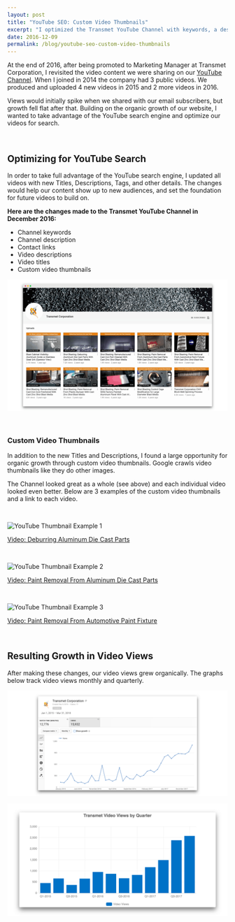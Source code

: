 ```yaml
---
layout: post
title: "YouTube SEO: Custom Video Thumbnails"
excerpt: "I optimized the Transmet YouTube Channel with keywords, a description, contact links, video descriptions, titles, and custom video thumbnails."
date: 2016-12-09
permalink: /blog/youtube-seo-custom-video-thumbnails
---
```



At the end of 2016, after being promoted to Marketing Manager at Transmet Corporation, I revisited the video content we were sharing on our <a href="https://www.youtube.com/user/transmetcorporation" target="_blank" >YouTube Channel</a>. When I joined in 2014 the company had 3 public videos. We produced and uploaded 4 new videos in 2015 and 2 more videos in 2016.

Views would initially spike when we shared with our email subscribers, but growth fell flat after that. Building on the organic growth of our website, I wanted to take advantage of the YouTube search engine and optimize our videos for search.

&nbsp;

## Optimizing for YouTube Search

In order to take full advantage of the YouTube search engine, I updated all videos with new Titles, Descriptions, Tags, and other details. The changes would help our content show up to new audiences, and set the foundation for future videos to build on.

**Here are the changes made to the Transmet YouTube Channel in December 2016:**  
- Channel keywords
- Channel description
- Contact links
- Video descriptions
- Video titles
- Custom video thumbnails

![Transmet YouTube Channel with Custom Thumbnails](/img/transmet-youtube-channel-social-media.png)

&nbsp;

### Custom Video Thumbnails

In addition to the new Titles and Descriptions, I found a large opportunity for organic growth through custom video thumbnails. Google crawls video thumbnails like they do other images.

The Channel looked great as a whole (see above) and each individual video looked even better. Below are 3 examples of the custom video thumbnails and a link to each video.

&nbsp;

![YouTube Thumbnail Example 1](https://img.youtube.com/vi/AhTbBA28bqg/maxresdefault.jpg)

<a href="https://youtu.be/AhTbBA28bqg" target="_blank" >Video: Deburring Aluminum Die Cast Parts</a>

&nbsp;

![YouTube Thumbnail Example 2](https://img.youtube.com/vi/ySwbt9qkFfY/maxresdefault.jpg)

<a href="https://youtu.be/ySwbt9qkFfY" target="_blank" >Video: Paint Removal From Aluminum Die Cast Parts</a>

&nbsp;

![YouTube Thumbnail Example 3](https://img.youtube.com/vi/VDLH394FlJk/maxresdefault.jpg)

<a href="https://youtu.be/VDLH394FlJk" target="_blank" >Video: Paint Removal From Automotive Paint Fixture</a>

&nbsp;

## Resulting Growth in Video Views

After making these changes, our video views grew organically. The graphs below track video views monthly and quarterly.

![Transmet YouTube Monthly Video Views](/img/transmet-youtube-monthly-video-views-2015-to-2018.png)

![Transmet YouTube Quarterly Video Views](/img/transmet-youtube-quarterly-video-views-2015-to-2017.png)

&nbsp;
